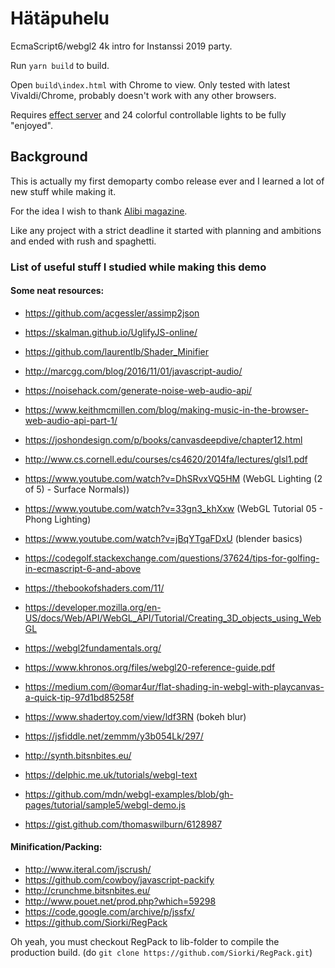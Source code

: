# Hätäpuhelu

EcmaScript6/webgl2 4k intro for Instanssi 2019 party.

Run `yarn build` to build.

Open `build\index.html` with Chrome to view. Only tested with latest Vivaldi/Chrome, probably doesn't work with any other browsers.

Requires [effect server](https://github.com/Instanssi/effectserver) and 24 colorful controllable lights to be fully "enjoyed".

## Background

This is actually my first demoparty combo release ever and I learned a lot of new stuff while making it.

For the idea I wish to thank [Alibi magazine](https://alibi.fi/tilaajapalvelut/).

Like any project with a strict deadline it started with planning and ambitions and ended with rush and spaghetti.

### List of useful stuff I studied while making this demo

#### Some neat resources:

* https://github.com/acgessler/assimp2json
* https://skalman.github.io/UglifyJS-online/
* https://github.com/laurentlb/Shader_Minifier
* http://marcgg.com/blog/2016/11/01/javascript-audio/
* https://noisehack.com/generate-noise-web-audio-api/
* https://www.keithmcmillen.com/blog/making-music-in-the-browser-web-audio-api-part-1/
* https://joshondesign.com/p/books/canvasdeepdive/chapter12.html
* http://www.cs.cornell.edu/courses/cs4620/2014fa/lectures/glsl1.pdf
* https://www.youtube.com/watch?v=DhSRvxVQ5HM (WebGL Lighting (2 of 5) - Surface Normals))
* https://www.youtube.com/watch?v=33gn3_khXxw (WebGL Tutorial 05 - Phong Lighting)
* https://www.youtube.com/watch?v=jBqYTgaFDxU (blender basics)
* https://codegolf.stackexchange.com/questions/37624/tips-for-golfing-in-ecmascript-6-and-above
* https://thebookofshaders.com/11/
* https://developer.mozilla.org/en-US/docs/Web/API/WebGL_API/Tutorial/Creating_3D_objects_using_WebGL
* https://webgl2fundamentals.org/
* https://www.khronos.org/files/webgl20-reference-guide.pdf

* https://medium.com/@omar4ur/flat-shading-in-webgl-with-playcanvas-a-quick-tip-97d1bd85258f
* https://www.shadertoy.com/view/ldf3RN (bokeh blur)
* https://jsfiddle.net/zemmm/y3b054Lk/297/
* http://synth.bitsnbites.eu/
* https://delphic.me.uk/tutorials/webgl-text
* https://github.com/mdn/webgl-examples/blob/gh-pages/tutorial/sample5/webgl-demo.js
* https://gist.github.com/thomaswilburn/6128987

#### Minification/Packing:

* http://www.iteral.com/jscrush/
* https://github.com/cowboy/javascript-packify
* http://crunchme.bitsnbites.eu/
* http://www.pouet.net/prod.php?which=59298
* https://code.google.com/archive/p/jssfx/
* https://github.com/Siorki/RegPack

Oh yeah, you must checkout RegPack to lib-folder to compile the production build. (do `git clone https://github.com/Siorki/RegPack.git`)

